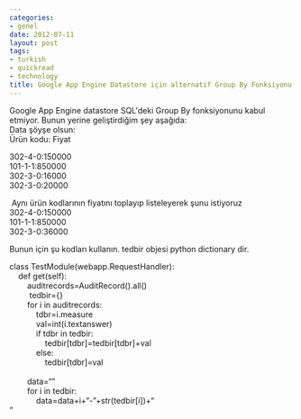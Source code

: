 ```yaml
---
categories:
- genel
date: 2012-07-11
layout: post
tags:
- turkish
- quickread
- technology
title: Google App Engine Datastore için alternatif Group By Fonksiyonu
---
```


Google App Engine datastore SQL'deki Group By fonksiyonunu kabul etmiyor. Bunun yerine geliştirdiğim şey aşağıda:  
Data şöyşe olsun:  
Ürün kodu: Fiyat  
  
302-4-0:150000  
101-1-1:850000  
302-3-0:16000  
302-3-0:20000  
  
 Aynı ürün kodlarının fiyatını toplayıp listeleyerek şunu istiyoruz   
302-4-0:150000  
101-1-1:850000  
302-3-0:36000  
  
  
Bunun için şu kodları kullanın. tedbir objesi python dictionary dir.  
  
  
  
  
class TestModule(webapp.RequestHandler):  
    def get(self):   
        auditrecords=AuditRecord().all()  
         tedbir={}  
        for i in auditrecords:  
            tdbr=i.measure  
            val=int(i.textanswer)  
            if tdbr in tedbir:  
                tedbir\[tdbr\]=tedbir\[tdbr\]+val  
            else:  
                tedbir\[tdbr\]=val  
         
        data=“”  
        for i in tedbir:  
            data=data+i+“-”+str(tedbir\[i\])+“  
”

